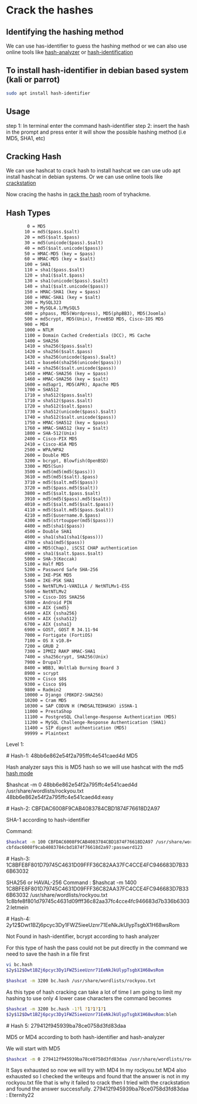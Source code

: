 # Crack the hashes

## Identifying the hashing method

We can use has-identifier to guess the hashing method or we can also use online tools like [hash-analyzer](https://www.tunnelsup.com/hash-analyzer/) or [hash-identification](https://www.onlinehashcrack.com/hash-identification.php)

## To install hash-identifier in debian based system (kali or parrot)

```bash
sudo apt install hash-identifier
```

## Usage

step 1: In terminal enter the command hash-identifier
step 2: insert the hash in the prompt and press enter it will show the possible hashing method (i.e MD5, SHA1, etc)

## Cracking Hash

We can use hashcat to crack hash to install hashcat we can use udo apt install hashcat in debian systems. Or we can use online tools like [crackstation](https://crackstation.net/)

Now cracing the hashs in [rack the hash](https://tryhackme.com/r/room/crackthehash) room of tryhackme.

## Hash Types

```txt
        0 = MD5
       10 = md5($pass.$salt)
       20 = md5($salt.$pass)
       30 = md5(unicode($pass).$salt)
       40 = md5($salt.unicode($pass))
       50 = HMAC-MD5 (key = $pass)
       60 = HMAC-MD5 (key = $salt)
       100 = SHA1
       110 = sha1($pass.$salt)
       120 = sha1($salt.$pass)
       130 = sha1(unicode($pass).$salt)
       140 = sha1($salt.unicode($pass))
       150 = HMAC-SHA1 (key = $pass)
       160 = HMAC-SHA1 (key = $salt)
       200 = MySQL323
       300 = MySQL4.1/MySQL5
       400 = phpass, MD5(Wordpress), MD5(phpBB3), MD5(Joomla)
       500 = md5crypt, MD5(Unix), FreeBSD MD5, Cisco-IOS MD5
       900 = MD4
       1000 = NTLM
       1100 = Domain Cached Credentials (DCC), MS Cache
       1400 = SHA256
       1410 = sha256($pass.$salt)
       1420 = sha256($salt.$pass)
       1430 = sha256(unicode($pass).$salt)
       1431 = base64(sha256(unicode($pass)))
       1440 = sha256($salt.unicode($pass))
       1450 = HMAC-SHA256 (key = $pass)
       1460 = HMAC-SHA256 (key = $salt)
       1600 = md5apr1, MD5(APR), Apache MD5
       1700 = SHA512
       1710 = sha512($pass.$salt)
       1710 = sha512($pass.$salt)
       1720 = sha512($salt.$pass)
       1730 = sha512(unicode($pass).$salt)
       1740 = sha512($salt.unicode($pass))
       1750 = HMAC-SHA512 (key = $pass)
       1760 = HMAC-SHA512 (key = $salt)
       1800 = SHA-512(Unix)
       2400 = Cisco-PIX MD5
       2410 = Cisco-ASA MD5
       2500 = WPA/WPA2
       2600 = Double MD5
       3200 = bcrypt, Blowfish(OpenBSD)
       3300 = MD5(Sun)
       3500 = md5(md5(md5($pass)))
       3610 = md5(md5($salt).$pass)
       3710 = md5($salt.md5($pass))
       3720 = md5($pass.md5($salt))
       3800 = md5($salt.$pass.$salt)
       3910 = md5(md5($pass).md5($salt))
       4010 = md5($salt.md5($salt.$pass))
       4110 = md5($salt.md5($pass.$salt))
       4210 = md5($username.0.$pass)
       4300 = md5(strtoupper(md5($pass)))
       4400 = md5(sha1($pass))
       4500 = Double SHA1
       4600 = sha1(sha1(sha1($pass)))
       4700 = sha1(md5($pass))
       4800 = MD5(Chap), iSCSI CHAP authentication
       4900 = sha1($salt.$pass.$salt)
       5000 = SHA-3(Keccak)
       5100 = Half MD5
       5200 = Password Safe SHA-256
       5300 = IKE-PSK MD5
       5400 = IKE-PSK SHA1
       5500 = NetNTLMv1-VANILLA / NetNTLMv1-ESS
       5600 = NetNTLMv2
       5700 = Cisco-IOS SHA256
       5800 = Android PIN
       6300 = AIX {smd5}
       6400 = AIX {ssha256}
       6500 = AIX {ssha512}
       6700 = AIX {ssha1}
       6900 = GOST, GOST R 34.11-94
       7000 = Fortigate (FortiOS)
       7100 = OS X v10.8+
       7200 = GRUB 2
       7300 = IPMI2 RAKP HMAC-SHA1
       7400 = sha256crypt, SHA256(Unix)
       7900 = Drupal7
       8400 = WBB3, Woltlab Burning Board 3
       8900 = scrypt
       9200 = Cisco $8$
       9300 = Cisco $9$
       9800 = Radmin2
       10000 = Django (PBKDF2-SHA256)
       10200 = Cram MD5
       10300 = SAP CODVN H (PWDSALTEDHASH) iSSHA-1
       11000 = PrestaShop
       11100 = PostgreSQL Challenge-Response Authentication (MD5)
       11200 = MySQL Challenge-Response Authentication (SHA1)
       11400 = SIP digest authentication (MD5)
       99999 = Plaintext
```

Level 1:

\# Hash-1: 48bb6e862e54f2a795ffc4e541caed4d
MD5

Hash analyzer says this is MD5 hash so we will use hashcat with the md5 [hash mode](https://hashcat.net/wiki/doku.php?id=example_hashes)  

$hashcat -m 0 48bb6e862e54f2a795ffc4e541caed4d /usr/share/wordlists/rockyou.txt
48bb6e862e54f2a795ffc4e541caed4d:easy

\# Hash-2: CBFDAC6008F9CAB4083784CBD1874F76618D2A97

SHA-1 according to hash-identifier

Command:

```bash
$hashcat -m 100 CBFDAC6008F9CAB4083784CBD1874F76618D2A97 /usr/share/wordlists/rockyou.txt
cbfdac6008f9cab4083784cbd1874f76618d2a97:password123
```

\# Hash-3: 1C8BFE8F801D79745C4631D09FFF36C82AA37FC4CCE4FC946683D7B336B63032

SHA256 or HAVAL-256
Command :
$hashcat -m 1400 1C8BFE8F801D79745C4631D09FFF36C82AA37FC4CCE4FC946683D7B336B63032 /usr/share/wordlists/rockyou.txt
1c8bfe8f801d79745c4631d09fff36c82aa37fc4cce4fc946683d7b336b63032:letmein

\# Hash-4: $2y$12$Dwt1BZj6pcyc3Dy1FWZ5ieeUznr71EeNkJkUlypTsgbX1H68wsRom

Not Found in hash-identifier, bcrypt according to hash analyzer

For this type of hash the pass could not be put directly in the command we need to save the hash in a file first

```bash
vi bc.hash
$2y$12$Dwt1BZj6pcyc3Dy1FWZ5ieeUznr71EeNkJkUlypTsgbX1H68wsRom

$hashcat -m 3200 bc.hash /usr/share/wordlists/rockyou.txt
```

As this type of hash cracking can take a lot of time I am going to limit my hashing to use only 4 lower case characters the command becomes

```bash
$hashcat -m 3200 bc.hash -1?l ?1?1?1?1
$2y$12$Dwt1BZj6pcyc3Dy1FWZ5ieeUznr71EeNkJkUlypTsgbX1H68wsRom:bleh
```

\# Hash 5: 279412f945939ba78ce0758d3fd83daa

MD5 or MD4 according to both hash-identifier and hash-analyzer

We will start with MD5

```bash
$hashcat -m 0 279412f945939ba78ce0758d3fd83daa /usr/share/wordlists/rockyou.txt
```

It Says exhausted so now we will try with MD4
In my rockyou.txt MD4 also exhausted so I checked the writeups and found that the answer is not in my rockyou.txt file that is why it failed to crack then I tried with the crackstation and found the answer successfully.
279412f945939ba78ce0758d3fd83daa : Eternity22
